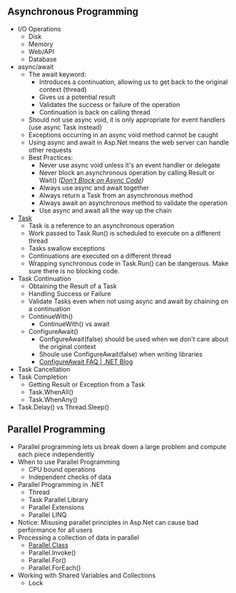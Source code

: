 ## Asynchronous Programming
- I/O Operations
  + Disk
  + Memory
  + Web/API
  + Database
- async/await
  + The await keyword:
    + Introduces a continuation, allowing us to get back to the original context (thread)
    + Gives us a potential result
    + Validates the success or failure of the operation
    + Continuation is back on calling thread
  + Should not use async void, it is only appropriate for event handlers (use async Task instead)
  + Exceptions occurring in an async void method cannot be caught
  + Using async and await in Asp.Net means the web server can handle other requests
  + Best Practices:
    + Never use async void unless it's an event handler or delegate
    + Never block an asynchronous operation by calling Result or Wait() *([Don't Block on Async Code](https://blog.stephencleary.com/2012/07/dont-block-on-async-code.html))*
    + Always use async and await together
    + Always return a Task from an asynchronous method
    + Always await an asynchronous method to validate the operation
    + Use async and await all the way up the chain
- [Task](https://docs.microsoft.com/en-us/dotnet/api/system.threading.tasks.task)
  + Task is a reference to an asynchronous operation
  + Work passed to Task.Run() is scheduled to execute on a different thread
  + Tasks swallow exceptions
  + Continuations are executed on a different thread
  + Wrapping synchronous code in Task.Run() can be dangerous. Make sure there is no blocking code.
- Task Continuation
  + Obtaining the Result of a Task
  + Handling Success or Failure
  + Validate Tasks even when not using async and await by chaining on a continuation
  + ContinueWith()
    + ContinueWith() vs await
  + ConfigureAwait()
    + ConfigureAwait(false) should be used when we don't care about the original context
    + Shoule use ConfigureAwait(false) when writing libraries
    + [ConfigureAwait FAQ | .NET Blog](https://devblogs.microsoft.com/dotnet/configureawait-faq/)
- Task Cancellation
- Task Completion
  + Getting Result or Exception from a Task
  + Task.WhenAll()
  + Task.WhenAny()
- Task.Delay() vs Thread.Sleep()

## Parallel Programming
- Parallel programming lets us break down a large problem and compute each piece independently
- When to use Parallel Programming
  + CPU bound operations
  + Independent checks of data
- Parallel Programming in .NET
  + Thread
  + Task Parallel Library
  + Parallel Extensions
  + Parallel LINQ
- Notice: Misusing parallel principles in Asp.Net can cause bad performance for all users
- Processing a collection of data in parallel
  + [Parallel Class](https://docs.microsoft.com/en-us/dotnet/api/system.threading.tasks.parallel)
  + Parallel.Invoke()
  + Parallel.For()
  + Parallel.ForEach()
- Working with Shared Variables and Collections
  + Lock
